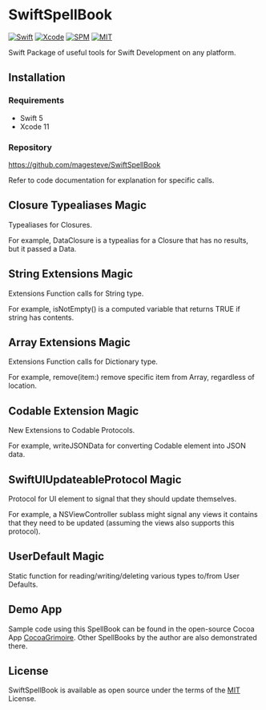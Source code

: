 # SwiftSpellBook

[![Swift](https://img.shields.io/badge/Swift-5-blue.svg)](https://swift.org)
[![Xcode](https://img.shields.io/badge/Xcode-12-blue.svg)](https://developer.apple.com/xcode)
[![SPM](https://img.shields.io/badge/SPM-Compatible-blue)](https://swift.org/package-manager)
[![MIT](https://img.shields.io/badge/License-MIT-blue.svg)](https://opensource.org/licenses/MIT)

Swift Package of useful tools for Swift Development on any platform.

## Installation

### Requirements

- Swift 5
- Xcode 11

### Repository

  https://github.com/magesteve/SwiftSpellBook

Refer to code documentation for explanation for specific calls.

## Closure Typealiases Magic

Typealiases for Closures. 

For example, DataClosure is a  typealias for a Closure that has no results, but it passed a Data.

## String Extensions Magic

Extensions Function calls for String type.

For example, isNotEmpty() is a computed variable that returns TRUE if string has contents.

## Array Extensions Magic

Extensions Function calls for Dictionary type.

For example, remove(item:) remove specific item from Array, regardless of location.

## Codable Extension Magic

New Extensions to Codable Protocols.

For example, writeJSONData for converting Codable element into JSON data.

## SwiftUIUpdateableProtocol Magic

Protocol for UI element to signal that they should update themselves.

For example, a NSViewController sublass might signal any views it contains that they need to be updated (assuming the views also supports this protocol).

## UserDefault Magic

Static function for reading/writing/deleting various types to/from User Defaults.

## Demo App

Sample code using this SpellBook can be found in the open-source Cocoa App [CocoaGrimoire](https://github.com/magesteve/CocoaGrimoire). Other SpellBooks by the author are also demonstrated there.

## License

SwiftSpellBook is available as open source under the terms of the [MIT](https://github.com/magesteve/SwiftSpellBook/blob/main/LICENSE) License.
